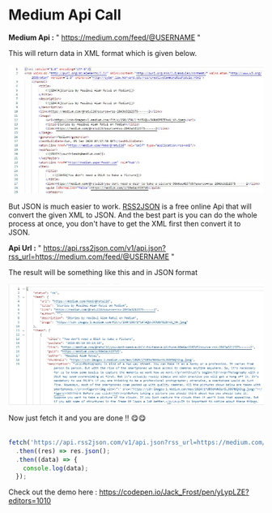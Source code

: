 # Medium Api Call

**Medium Api :** " https://medium.com/feed/@USERNAME "

This will return data in XML format which is given below.

![APIRESULT](apiresult.jpg)

But JSON is much easier to work. [RSS2JSON](https://rss2json.com/#rss_url=https%3A%2F%2Fnews.ycombinator.com%2Frss) is a free online Api that will convert the given XML to JSON. And the best part is you can do the whole process at once, you don't have to get the XML first then convert it to JSON.

**Api Url :** " https://api.rss2json.com/v1/api.json?rss_url=https://medium.com/feed/@USERNAME "


The result will be something like this and in JSON format

![JSON](apijson.jpg)

Now just fetch it and you are done !! 😋😋

```js

fetch('https://api.rss2json.com/v1/api.json?rss_url=https://medium.com/feed/@USERNAME')
  .then((res) => res.json();
  .then((data) => {
    console.log(data);
  });


```

Check out the demo here : https://codepen.io/Jack_Frost/pen/yLypLZE?editors=1010 
